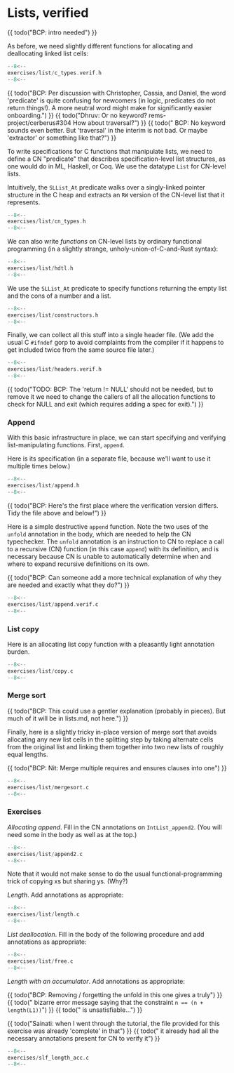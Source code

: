 # Lists, verified

{{ todo("BCP: intro needed") }}

As before, we need slightly different functions for allocating and
deallocating linked list cells:

```c title="exercises/list/c_types.verif.h"
--8<--
exercises/list/c_types.verif.h
--8<--
```

{{ todo("BCP: Per discussion with Christopher, Cassia, and Daniel, the word 'predicate' is quite confusing for newcomers (in logic, predicates do not return things!). A more neutral word might make for significantly easier onboarding.") }}
{{ todo("Dhruv: Or no keyword? rems-project/cerberus#304 How about traversal?") }}
{{ todo(" BCP: No keyword sounds even better. But 'traversal' in the interim is not bad. Or maybe 'extractor' or something like that?") }}

To write specifications for C functions that manipulate lists, we need
to define a CN "predicate" that describes specification-level list
structures, as one would do in ML, Haskell, or Coq. We use the
datatype `List` for CN-level lists.

Intuitively, the `SLList_At` predicate walks over a singly-linked
pointer structure in the C heap and extracts an `RW` version of
the CN-level list that it represents.

```c title="exercises/list/cn_types.h"
--8<--
exercises/list/cn_types.h
--8<--
```

We can also write _functions_ on CN-level lists by ordinary functional
programming (in a slightly strange, unholy-union-of-C-and-Rust
syntax):

```c title="exercises/list/hdtl.h"
--8<--
exercises/list/hdtl.h
--8<--
```

We use the `SLList_At` predicate to specify functions returning the
empty list and the cons of a number and a list.

```c title="exercises/list/constructors.h"
--8<--
exercises/list/constructors.h
--8<--
```

Finally, we can collect all this stuff into a single header file. (We
add the usual C `#ifndef` gorp to avoid complaints from the compiler
if it happens to get included twice from the same source file later.)

```c title="exercises/list/headers.verif.h"
--8<--
exercises/list/headers.verif.h
--8<--
```

{{ todo("TODO: BCP: The 'return != NULL' should not be needed, but to remove it
we need to change the callers of all the allocation functions to check
for NULL and exit (which requires adding a spec for exit).") }}

### Append

With this basic infrastructure in place, we can start specifying and
verifying list-manipulating functions. First, `append`.

Here is its specification (in a separate file, because we'll want to
use it multiple times below.)

```c title="exercises/list/append.h"
--8<--
exercises/list/append.h
--8<--
```

{{ todo("BCP: Here's the first place where the verification version differs.
Tidy the file above and below!") }}

Here is a simple destructive `append` function. Note the two uses
of the `unfold` annotation in the body, which are needed to help the
CN typechecker. The `unfold` annotation is an instruction to CN to replace a call to a recursive (CN) function (in this case `append`)
with its definition, and is necessary because CN is unable to automatically determine when and where to expand recursive definitions on its own.

{{ todo("BCP: Can someone add a more technical explanation of why they are needed and exactly what they do?") }}

```c title="exercises/list/append.verif.c"
--8<--
exercises/list/append.verif.c
--8<--
```

### List copy

Here is an allocating list copy function with a pleasantly light
annotation burden.

```c title="exercises/list/copy.c"
--8<--
exercises/list/copy.c
--8<--
```

### Merge sort

{{ todo("BCP: This could use a gentler explanation (probably in pieces).  But
much of it will be in lists.md, not here.") }}

Finally, here is a slightly tricky in-place version of merge sort that
avoids allocating any new list cells in the splitting step by taking
alternate cells from the original list and linking them together into
two new lists of roughly equal lengths.

{{ todo("BCP: Nit: Merge multiple requires and ensures clauses into one") }}

```c title="exercises/list/mergesort.c"
--8<--
exercises/list/mergesort.c
--8<--
```

### Exercises

_Allocating append_. Fill in the CN annotations on
`IntList_append2`. (You will need some in the body as well as at
the top.)

```c title="exercises/list/append2.c"
--8<--
exercises/list/append2.c
--8<--
```

Note that it would not make sense to do the usual
functional-programming trick of copying xs but sharing ys. (Why?)

_Length_. Add annotations as appropriate:

```c title="exercises/list/length.c"
--8<--
exercises/list/length.c
--8<--
```

_List deallocation_. Fill in the body of the following procedure and
add annotations as appropriate:

```c title="exercises/list/free.c"
--8<--
exercises/list/free.c
--8<--
```

_Length with an accumulator_. Add annotations as appropriate:

{{ todo("BCP: Removing / forgetting the unfold in this one gives a truly") }}
{{ todo(" bizarre error message saying that the constraint `n == (n + length(L1))`") }}
{{ todo(" is unsatisfiable...") }}

{{ todo("Sainati: when I went through the tutorial, the file provided for this exercise was already 'complete' in that") }}
{{ todo(" it already had all the necessary annotations present for CN to verify it") }}

```c title="exercises/slf_length_acc.c"
--8<--
exercises/slf_length_acc.c
--8<--
```
